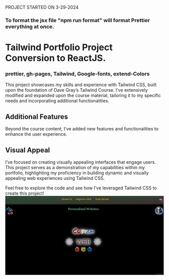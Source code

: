  <!-- note to self "npm run deploy" to gh pages -->
 PROJECT STARTED ON 3-29-2024
### To format the jsx file "npm run format" will format Prettier everything at once.
# Tailwind Portfolio Project Conversion to ReactJS.

### prettier, gh-pages, Tailwind, Google-fonts, extend-Colors

This project showcases my skills and experience with Tailwind CSS, built upon the foundation of Dave Gray’s Tailwind Course. I’ve extensively modified and expanded upon the course material, tailoring it to my specific needs and incorporating additional functionalities.  

## Additional Features

Beyond the course content, I’ve added new features and functionalities to enhance the user experience.

## Visual Appeal

I’ve focused on creating visually appealing interfaces that engage users. This project serves as a demonstration of my capabilities within my portfolio, highlighting my proficiency in building dynamic and visually appealing web experiences using Tailwind CSS.

Feel free to explore the code and see how I’ve leveraged Tailwind CSS to create this project!
![FontPageImg](Readme.png)
